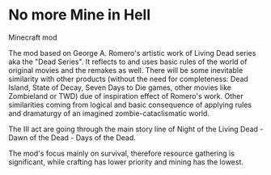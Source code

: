# No more Mine in Hell
Minecraft mod

The mod based on George A. Romero's artistic work of Living Dead series aka the "Dead Series".
It reflects to and uses basic rules of the world of original movies and the remakes as well.
There will be some inevitable similarity with other products (without the need for completeness: Dead Island, State of Decay, Seven Days to Die games, other movies like Zombieland or TWD) due of inspiration effect of Romero's work. Other similarities coming from logical and basic consequence of applying rules and dramaturgy of an imagined zombie-cataclismatic world.
 
The III act are going through the main story line of Night of the Living Dead - Dawn of the Dead - Days of the Dead.

The mod's focus mainly on survival, therefore resource gathering is significant, while crafting has lower priority and mining has the lowest.
